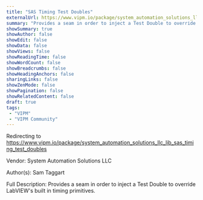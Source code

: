 ```yaml
---
title: "SAS Timing Test Doubles"
externalUrl: https://www.vipm.io/package/system_automation_solutions_llc_lib_sas_timing_test_doubles
summary: "Provides a seam in order to inject a Test Double to override LabVIEW's built in timing primitives.."
showSummary: true
showAuthor: false
showEdit: false
showData: false
showViews: false
showReadingTime: false
showWordCount: false
showBreadcrumbs: false
showHeadingAnchors: false
sharingLinks: false
showZenMode: false
showPagination: false
showRelatedContent: false
draft: true
tags:
 - "VIPM"
 - "VIPM Community"
---
```


Redirecting to https://www.vipm.io/package/system_automation_solutions_llc_lib_sas_timing_test_doubles

Vendor: System Automation Solutions LLC

Author(s): Sam Taggart
 
Full Description:
Provides a seam in order to inject a Test Double to override LabVIEW's built in timing primitives.